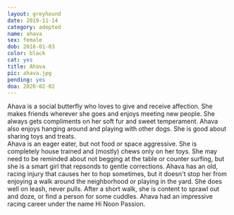 ```yaml
---
layout: greyhound
date: 2019-11-14
category: adopted
name: ahava
sex: female
dob: 2016-01-03
color: black
cat: yes
title: Ahava
pic: ahava.jpg
pending: yes
doa: 2020-02-02
---
```

Ahava is a social butterfly who loves to give and receive affection. She makes friends wherever she goes and enjoys meeting new people.  She always gets compliments on her soft fur and sweet temperament. Ahava also enjoys hanging around and playing with other dogs.  She is good about sharing toys and treats.  
Ahava is an eager eater, but not food or space aggressive.  She is completely house trained and (mostly) chews only on her toys.  She may need to be reminded about not begging at the table or counter surfing, but she is a smart girl that repsonds to gentle corrections.
Ahava has an old, racing injury that causes her to hop sometimes, but it doesn't stop her from enjoying a walk around the neighborhood or playing in the yard.  She does well on leash, never pulls.  After a short walk, she is content to sprawl out and doze, or find a person for some cuddles. 
Ahava had an impressive racing career under the name Hi Noon Passion.


